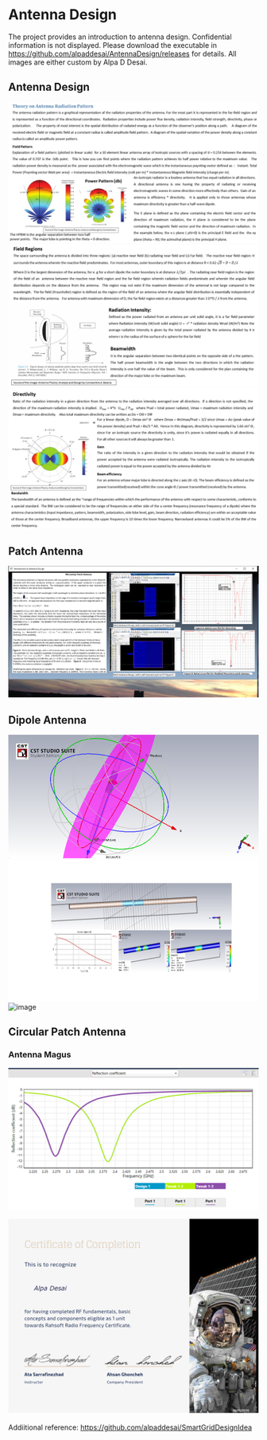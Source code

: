 # Antenna Design

The project provides an introduction to antenna design. Confidential information is not displayed. 
Please download the executable in https://github.com/alpaddesai/AntennaDesign/releases for details.
All images are either custom by Alpa D Desai.

## Antenna Design 
![image](Antenna.jpg)
![image](Antenna1.jpg)
![image](Antenna2.jpg)

## Patch Antenna
![image](AntennaDesign.png)

## Dipole Antenna
![image](dipole.png)
![image](dipole_antenna.jpg)
![image](dipole_antenna2.png)

## Circular Patch Antenna
### Antenna Magus
![image](Comparison_circular_patch_antenna.png)

![image](RF_Fundamentals.png)

Addiitional reference: https://github.com/alpaddesai/SmartGridDesignIdea

